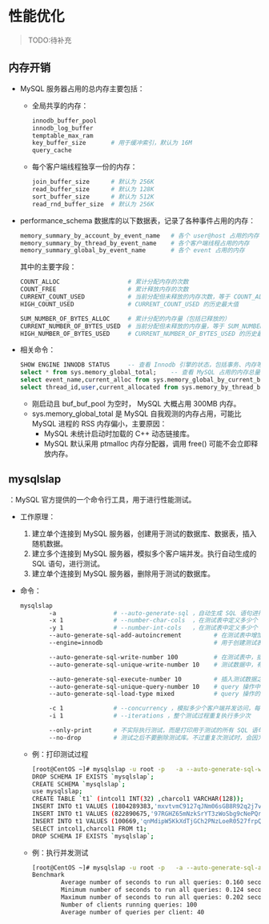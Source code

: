 # 性能优化


> TODO:待补充



## 内存开销

- MySQL 服务器占用的总内存主要包括：
  - 全局共享的内存：
    ```sh
    innodb_buffer_pool
    innodb_log_buffer
    temptable_max_ram
    key_buffer_size       # 用于缓冲索引，默认为 16M
    query_cache
    ```
  - 每个客户端线程独享一份的内存：
    ```sh
    join_buffer_size      # 默认为 256K
    read_buffer_size      # 默认为 128K
    sort_buffer_size      # 默认为 512K
    read_rnd_buffer_size  # 默认为 256K
    ```

- performance_schema 数据库的以下数据表，记录了各种事件占用的内存：
  ```sh
  memory_summary_by_account_by_event_name   # 各个 user@host 占用的内存
  memory_summary_by_thread_by_event_name    # 各个客户端线程占用的内存
  memory_summary_global_by_event_name       # 各个 event 占用的内存
  ```
  其中的主要字段：
  ```sh
  COUNT_ALLOC                   # 累计分配内存的次数
  COUNT_FREE                    # 累计释放内存的次数
  CURRENT_COUNT_USED            # 当前分配但未释放的内存次数，等于 COUNT_ALLOC - COUNT_FREE
  HIGH_COUNT_USED               # CURRENT_COUNT_USED 的历史最大值

  SUM_NUMBER_OF_BYTES_ALLOC     # 累计分配的内存量（包括已释放的）
  CURRENT_NUMBER_OF_BYTES_USED  # 当前分配但未释放的内存量，等于 SUM_NUMBER_OF_BYTES_ALLOC - SUM_NUMBER_OF_BYTES_FREE
  HIGH_NUMBER_OF_BYTES_USED     # CURRENT_NUMBER_OF_BYTES_USED 的历史最大值
  ```

- 相关命令：
  ```sql
  SHOW ENGINE INNODB STATUS     -- 查看 Innodb 引擎的状态，包括事务、内存等
  select * from sys.memory_global_total;    -- 查看 MySQL 占用的内存总量
  select event_name,current_alloc from sys.memory_global_by_current_bytes limit 10; -- 查看各种事件占用的内存
  select thread_id,user,current_allocated from sys.memory_by_thread_by_current_bytes limit 10;  -- 查看各个客户端占用的内存
  ```
  - 刚启动且 buf_buf_pool 为空时， MySQL 大概占用 300MB 内存。
  - sys.memory_global_total 是 MySQL 自我观测的内存占用，可能比 MySQL 进程的 RSS 内存偏小，主要原因：
    - MySQL 未统计启动时加载的 C++ 动态链接库。
    - MySQL 默认采用 ptmalloc 内存分配器，调用 free() 可能不会立即释放内存。

## mysqlslap

：MySQL 官方提供的一个命令行工具，用于进行性能测试。

- 工作原理：
  1. 建立单个连接到 MySQL 服务器，创建用于测试的数据库、数据表，插入随机数据。
  2. 建立多个连接到 MySQL 服务器，模拟多个客户端并发。执行自动生成的 SQL 语句，进行测试。
  3. 建立单个连接到 MySQL 服务器，删除用于测试的数据库。

- 命令：
  ```sh
  mysqlslap
          -a                # --auto-generate-sql ，自动生成 SQL 语句进行测试
          -x 1              # --number-char-cols  ，在测试表中定义多少个 int(32) 类型的字段
          -y 1              # --number-int-cols   ，在测试表中定义多少个 varchar(128) 类型的字段
          --auto-generate-sql-add-autoincrement         # 在测试表中增加一个 autoincrement 的主键字段，默认不启用
          --engine=innodb                               # 用于创建测试表的引擎

          --auto-generate-sql-write-number 100          # 在测试表中，插入 n-1 行测试数据
          --auto-generate-sql-unique-write-number 10    # 测试数据中，有多少行是不重复的

          --auto-generate-sql-execute-number 10         # 插入测试数据之后，执行多少个 query 操作
          --auto-generate-sql-unique-query-number 10    # query 操作中，有多少个是不重复的
          --auto-generate-sql-load-type mixed           # query 操作的类型，可以是 read（即 SELECT 语句）、write（即 INSERT 语句）、mixed（read、write 各占一半）、key（读取主键）、update（修改主键），默认为 mixed

          -c 1              # --concurrency ，模拟多少个客户端并发访问，每个客户端都会将上述测试执行一次
          -i 1              # --iterations ，整个测试过程重复执行多少次

          --only-print      # 不实际执行测试，而是打印用于测试的所有 SQL 语句
          --no-drop         # 测试之后不要删除测试库。不过重复次测试时，会因为测试库已存在而报错
  ```
  - 例：打印测试过程
    ```sh
    [root@CentOS ~]# mysqlslap -u root -p   -a --auto-generate-sql-write-number 3  --auto-generate-sql-execute-number 2 --only-print
    DROP SCHEMA IF EXISTS `mysqlslap`;
    CREATE SCHEMA `mysqlslap`;                                      # 创建测试数据库
    use mysqlslap;
    CREATE TABLE `t1` (intcol1 INT(32) ,charcol1 VARCHAR(128));     # 创建测试数据表
    INSERT INTO t1 VALUES (1804289383,'mxvtvmC9127qJNm06sGB8R92q2j7vTiiITRDGXM9ZLzkdekbWtmXKwZ2qG1llkRw5m9DHOFilEREk3q7oce8O3BEJC0woJsm6uzFAEynLH2xCsw1KQ1lT4zg9rdxBL');  # 插入测试数据
    INSERT INTO t1 VALUES (822890675,'97RGHZ65mNzkSrYT3zWoSbg9cNePQr1bzSk81qDgE4Oanw3rnPfGsBHSbnu1evTdFDe83ro9w4jjteQg4yoo9xHck3WNqzs54W5zEm92ikdRF48B2oz3m8gMBAl11W');   # 插入测试数据
    INSERT INTO t1 VALUES (100669,'qnMdipW5KkXdTjGCh2PNzLoeR0527frpQDQ8uw67Ydk1K06uuNHtkxYBxT5w8plb2BbpzhwYBgPNYX9RmICWGkZD6fAESvhMzH3yqzMtXoH4BQNylbK1CmEIPGYlC6');      # 执行 query
    SELECT intcol1,charcol1 FROM t1;                                                                                                                                      # 执行 query
    DROP SCHEMA IF EXISTS `mysqlslap`;
    ```
  - 例：执行并发测试
    ```sh
    [root@CentOS ~]# mysqlslap -u root -p   -a --auto-generate-sql-add-autoincrement  --auto-generate-sql-execute-number 40 -c 100 -i 10
    Benchmark
            Average number of seconds to run all queries: 0.160 seconds
            Minimum number of seconds to run all queries: 0.124 seconds
            Maximum number of seconds to run all queries: 0.202 seconds
            Number of clients running queries: 100
            Average number of queries per client: 40
    ```
